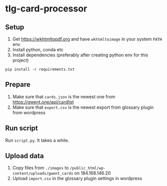 # tlg-card-processor

## Setup
1) Get https://wkhtmltopdf.org and have `wkhtmltoimage` in your system `PATH` env 
2) Install python, conda etc 
3) Install dependencies (preferably after creating python env for this project)
```
pip install -r requirements.txt
```

## Prepare

1) Make sure that `cards.json` is the newest one from https://gwent.one/api/cardlist
2) Make sure that `export.csv` is the newest export from glossary plugin from wordpress

## Run script

Run `script.py`. It takes a while.

## Upload data

1) Copy files from `./images` to `/public_html/wp-content/uploads/gwent_cards` on 184.168.146.20
2) Upload `import.csv` in the glossary plugin settings in wordpress